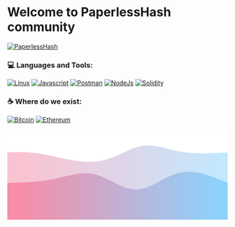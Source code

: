 # Welcome to PaperlessHash community

[![PaperlessHash](https://github.com/PaperlessHash/PaperlessHash/actions/workflows/PaperlessHash.yml/badge.svg)](https://github.com/PaperlessHash/PaperlessHash/actions/workflows/PaperlessHash.yml)

### 💻 Languages and Tools:

[![Linux](https://img.shields.io/badge/Linux-FCC624.svg?style=for-the-badge&logo=Linux&logoColor=black)](https://github.com/PaperlessHash) [![Javascript](https://img.shields.io/badge/JavaScript-F7DF1E.svg?style=for-the-badge&logo=JavaScript&logoColor=black)](https://github.com/PaperlessHash) [![Postman](https://img.shields.io/badge/Postman-FF6C37.svg?style=for-the-badge&logo=Postman&logoColor=white)](https://github.com/PaperlessHash) [![NodeJs](https://img.shields.io/badge/Node.js-339933.svg?style=for-the-badge&logo=nodedotjs&logoColor=white)](https://github.com/PaperlessHash) [![Solidity](https://img.shields.io/badge/Solidity-363636.svg?style=for-the-badge&logo=Solidity&logoColor=white)](https://github.com/PaperlessHash)

### ☕ Where do we exist:
[![Bitcoin](https://img.shields.io/badge/Bitcoin-F7931A.svg?style=for-the-badge&logo=Bitcoin&logoColor=white)](https://github.com/PaperlessHash)  [![Ethereum](https://camo.githubusercontent.com/04b361ea4c264b04d740f69b474a78a6f1ca127909edeae7554065de19bb3aee/68747470733a2f2f696d672e736869656c64732e696f2f62616467652f457468657265756d2d3343334333443f7374796c653d666f722d7468652d6261646765266c6f676f3d457468657265756d266c6f676f436f6c6f723d7768697465)](https://github.com/PaperlessHash)

[![Linux](https://raw.githubusercontent.com/PaperlessHash/PaperlessHash/1b532f56f66f393c3fd8f6441b9579cc7832d545/.github/workflows/svgviewer-output.svg)](https://github.com/PaperlessHash)
